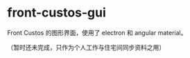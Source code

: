 # front-custos-gui

Front Custos 的图形界面，使用了 electron 和 angular material。

（暂时还未完成，只作为个人工作与住宅间同步资料之用）
